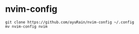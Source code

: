 # nvim-config

```
git clone https://github.com/ayuRain/nvim-config ~/.config
mv nvim-config nvim
```
